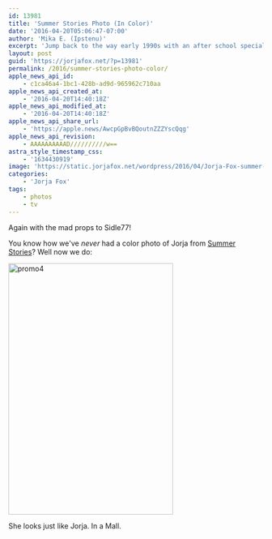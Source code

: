 ```yaml
---
id: 13981
title: 'Summer Stories Photo (In Color)'
date: '2016-04-20T05:06:47-07:00'
author: 'Mika E. (Ipstenu)'
excerpt: 'Jump back to the way early 1990s with an after school special.'
layout: post
guid: 'https://jorjafox.net/?p=13981'
permalink: /2016/summer-stories-photo-color/
apple_news_api_id:
    - c1ca46a4-1bc1-428b-ad9d-965962c710aa
apple_news_api_created_at:
    - '2016-04-20T14:40:18Z'
apple_news_api_modified_at:
    - '2016-04-20T14:40:18Z'
apple_news_api_share_url:
    - 'https://apple.news/AwcpGpBvBQoutnZZZYscQqg'
apple_news_api_revision:
    - AAAAAAAAAAD//////////w==
astra_style_timestamp_css:
    - '1634430919'
image: 'https://static.jorjafox.net/wordpress/2016/04/Jorja-Fox-summer-stories-from-the-mall.jpg'
categories:
    - 'Jorja Fox'
tags:
    - photos
    - tv
---
```


Again with the mad props to Sidle77!

You know how we've _never_ had a color photo of Jorja from <span style="text-decoration: underline;">Summer Stories</span>? Well now we do:

<a href="https://jorjafox.net/gallery/tv/movies/summerstories/promo4.jpg"><img class="aligncenter size-full wp-image-13982" src="//jfo-static.net/wordpress/2016/04/promo4.jpg" alt="promo4" width="325" height="496" /></a>

She looks just like Jorja. In a Mall.

